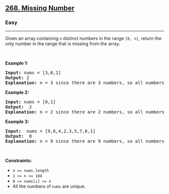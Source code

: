 <h2><a href="https://leetcode.com/problems/missing-number/">268. Missing Number</a></h2><h3>Easy</h3><hr><p>Given an array <codenums</code> containing <code>n</code> distinct numbers in the range <code>[0, n]</code>, return the only number in the range that is missing from the array.</p>

<p>&nbsp;</p>
<p><strong class="example">Example 1:</strong></p>
<pre>
<strong>Input:</strong> nums = [3,0,1]
<strong>Output:</strong> 2
<strong>Explanation:</strong> n = 3 since there are 3 numbers, so all numbers are in the range [0,3]. 2 is the missing number in the range since it does not appear in nums.
</pre>

<p><strong class="example">Example 2: </strong></p>

<pre>
<strong>Input:</strong> nums = [0,1]
<strong>Output:</strong>  2
<strong>Explanation:</strong> n = 2 since there are 2 numbers, so all numbers are in the range [0,2]. 2 is the missing number in the range since it does not appear in nums.
</pre>

<p><strong class="example">Example 3: </strong></p>

<pre>
<strong>Input:</strong>  nums = [9,6,4,2,3,5,7,0,1]
<strong>Output:</strong>  8
<strong>Explanation:</strong> n = 9 since there are 9 numbers, so all numbers are in the range [0,9]. 8 is the missing number in the range since it does not appear in nums.
</pre>

<p>&nbsp;</p>
<p><strong>Constraints:</strong></p>

<ul>
	<li><code>n == nums.length</code></li>
	<li><code>1 <= n <= 104</code></li>
	<li><code>0 <= nums[i] <= n</code></li>
  <li>All the numbers of <code>nums</code> are unique.</li>
</ul>
